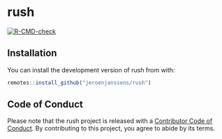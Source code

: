 
<!-- README.md is generated from README.Rmd. Please edit that file -->

# rush

<!-- badges: start -->

[![R-CMD-check](https://github.com/jeroenjanssens/rush/workflows/R-CMD-check/badge.svg)](https://github.com/jeroenjanssens/rush/actions)
<!-- badges: end -->

## Installation

You can install the development version of rush from with:

``` r
remotes::install_github("jeroenjanssens/rush")
```

## Code of Conduct

Please note that the rush project is released with a [Contributor Code
of
Conduct](https://contributor-covenant.org/version/2/0/CODE_OF_CONDUCT.html).
By contributing to this project, you agree to abide by its terms.
